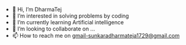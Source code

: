 - 👋 Hi, I’m DharmaTej
- 👀 I’m interested in solving problems by coding
- 🌱 I’m currently learning Artificial intelligence
- 💞️ I’m looking to collaborate on ...
- 📫 How to reach me on gmail-sunkaradharmateja1729@gmail.com

<!---
DharmaTej123/DharmaTej123 is a ✨ special ✨ repository because its `README.md` (this file) appears on your GitHub profile.
You can click the Preview link to take a look at your changes.
--->
